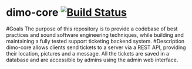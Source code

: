 # dimo-core [![Build Status](https://travis-ci.org/DimoSupportTicketing/dimo-core.svg?branch=dev)](https://travis-ci.org/DimoSupportTicketing/dimo-core)
#Goals
The purpose of this repository is to provide a codebase of best practices and sound software engineering techniques, while building and maintaining a fully tested support ticketing backend system.
#Description
dimo-core allows clients send tickets to a server via a REST API, providing their location, pictures and a message.
All the tickets are saved in a database and are accessible by admins using the admin web interface.
